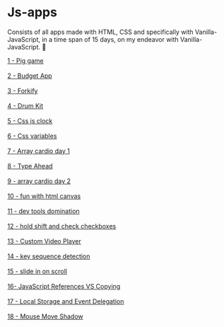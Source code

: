 # Js-apps
Consists of all apps made with HTML, CSS and specifically with Vanilla-JavaScript, in a time span of 15 days, on my endeavor with Vanilla-JavaScript. :memo:

<a href="1 - Pig Game" target="blank">1 - Pig game</a><br><br>
<a href="2 - Budget App">2 - Budget App</a><br><br>
<a href="3 - Forkify">3 - Forkify</a><br><br>
<a href="4 - Drum Kit">4 - Drum Kit</a><br><br>
<a href="5 - Css js clock">5 - Css js clock</a><br><br>
<a href="6 - Css variables">6 - Css variables</a><br><br>
<a href="7 - Array cardio day 1">7 - Array cardio day 1</a><br><br>
<a href="8 - Type Ahead">8 - Type Ahead</a><br><br>
<a href="9 - array cardio day 2">9 - array cardio day 2</a><br><br>
<a href="10 - fun with html canvas">10 - fun with html canvas</a><br><br>
<a href="11 - dev tools domination">11 - dev tools domination</a><br><br>
<a href="12 - hold shift and check checkboxes">12 - hold shift and check checkboxes</a><br><br>
<a href="13 - Custom Video Player">13 - Custom Video Player</a><br><br>
<a href="14 - key sequence detection">14 - key sequence detection</a><br><br>
<a href="15 - slide in on scroll">15 - slide in on scroll</a><br><br>
<a href="16- JavaScript References VS Copying">16- JavaScript References VS Copying</a><br><br>
<a href="17 - Local Storage and Event Delegation">17 - Local Storage and Event Delegation</a><br><br>
<a href="18 - Mouse Move Shadow">18 - Mouse Move Shadow</a><br><br>
